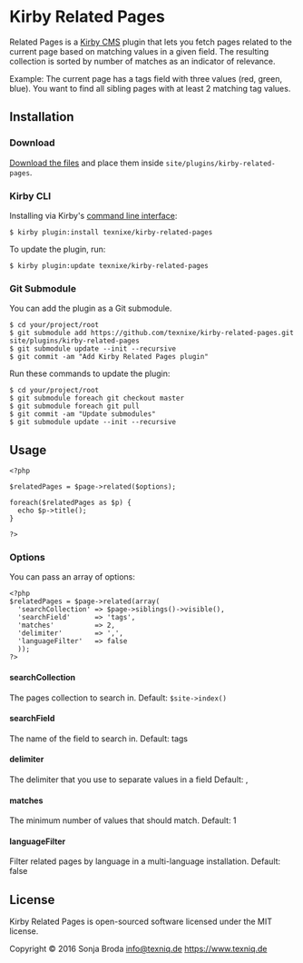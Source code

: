 # Kirby Related Pages

Related Pages is a [Kirby CMS](https://getkirby.com) plugin that lets you fetch pages related to the current page based on matching values in a given field. The resulting collection is sorted by number of matches as an indicator of relevance.

Example:
The current page has a tags field with three values (red, green, blue). You want to find all sibling pages with at least 2 matching tag values.


## Installation

### Download

[Download the files](https://github.com/texnixe/kirby-related-pages/archive/master.zip) and place them inside `site/plugins/kirby-related-pages`.

### Kirby CLI
Installing via Kirby's [command line interface](https://github.com/getkirby/cli):

    $ kirby plugin:install texnixe/kirby-related-pages

To update the plugin, run:

    $ kirby plugin:update texnixe/kirby-related-pages

### Git Submodule
You can add the plugin as a Git submodule.

    $ cd your/project/root
    $ git submodule add https://github.com/texnixe/kirby-related-pages.git site/plugins/kirby-related-pages
    $ git submodule update --init --recursive
    $ git commit -am "Add Kirby Related Pages plugin"

Run these commands to update the plugin:

    $ cd your/project/root
    $ git submodule foreach git checkout master
    $ git submodule foreach git pull
    $ git commit -am "Update submodules"
    $ git submodule update --init --recursive


## Usage

```
<?php

$relatedPages = $page->related($options);

foreach($relatedPages as $p) {
  echo $p->title();
}

?>
```

### Options

You can pass an array of options:

```
<?php
$relatedPages = $page->related(array(
  'searchCollection' => $page->siblings()->visible(),
  'searchField'      => 'tags',
  'matches'          => 2,
  'delimiter'        => ',',
  'languageFilter'   => false
  ));
?>
```
#### searchCollection

The pages collection to search in.
Default: ``$site->index()``

#### searchField

The name of the field to search in.
Default: tags

#### delimiter

The delimiter that you use to separate values in a field
Default: ,

#### matches

The minimum number of values that should match.
Default: 1

#### languageFilter

Filter related pages by language in a multi-language installation.
Default: false


## License

Kirby Related Pages is open-sourced software licensed under the MIT license.

Copyright © 2016 Sonja Broda info@texniq.de https://www.texniq.de
